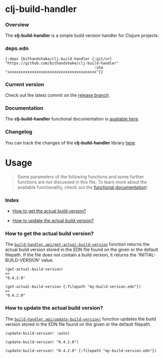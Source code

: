 
# clj-build-handler

### Overview

The <strong>clj-build-handler</strong> is a simple build version handler for Clojure projects.

### deps.edn

```
{:deps {bithandshake/clj-build-handler {:git/url "https://github.com/bithandshake/clj-build-handler"
                                        :sha     "xxxxxxxxxxxxxxxxxxxxxxxxxxxxxxxxxxxxxxxx"}}
```

### Current version

Check out the latest commit on the [release branch](https://github.com/bithandshake/clj-build-handler/tree/release).

### Documentation

The <strong>clj-build-handler</strong> functional documentation is [available here](documentation/COVER.md).

### Changelog

You can track the changes of the <strong>clj-build-handler</strong> library [here](CHANGES.md).

# Usage

> Some parameters of the following functions and some further functions are not discussed in this file.
  To learn more about the available functionality, check out the [functional documentation](documentation/COVER.md)!

### Index

- [How to get the actual build version?](#how-to-get-the-actual-build-version)

- [How to update the actual build version?](#how-to-update-the-actual-build-version)

### How to get the actual build version?

The [`build-handler.api/get-actual-build-version`](documentation/clj/build-handler/API.md/#get-actual-build-version)
function returns the actual build version stored in the EDN file found on the given or the default filepath.
If the file does not contain a build version, it returns the 'INITIAL-BUILD-VERSION' value.

```
(get-actual-build-version)
=>
"0.4.2.0"
```

```
(get-actual-build-version {:filepath "my-build-version.edn"})
=>
"0.4.2.0"
```

### How to update the actual build version?

The [`build-handler.api/update-build-version!`](documentation/clj/build-handler/API.md/#update-build-version)
function updates the build version stored in the EDN file found on the given or the default filepath.

```
(update-build-version! :auto)
```

```
(update-build-version! "0.4.2.0")
```

```
(update-build-version! "0.4.2.0" {:filepath "my-build-version.edn"})
```
